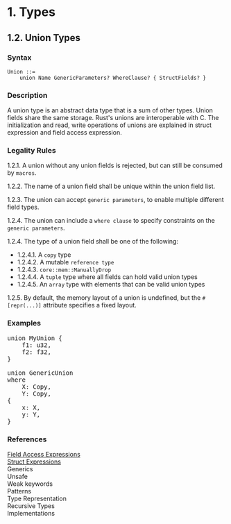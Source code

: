 # 1. Types
## 1.2. Union Types <a name="union"></a>

### Syntax
   <a name="union-syntax"></a>
    
    Union ::=
        union Name GenericParameters? WhereClause? { StructFields? }

### Description
A union type is an abstract data type that is a sum of other types. Union fields share the same storage. Rust's unions are interoperable with C. The initialization and read, write operations of unions are explained in struct expression and field access expression.

### Legality Rules
1.2.1. <!-- 7f345296-9cec-4bb7-a0f1-7abf0b45bd3c --> A union without any union fields is rejected, but can still be consumed by `macros`. 

1.2.2. <!-- 6356434c-6cdb-47cd-8e99-cff31c5bef14 --> The name of a union field shall be unique within the union field list. 

1.2.3. <!-- e1c2f91e-7a68-48bd-b103-66749e82703c --> The union can accept `generic parameters`, to enable multiple different field types.

1.2.4. <!-- 93059842-a3be-4dd1-92c7-1b79f40e252f --> The union can include a `where clause` to specify constraints on the `generic parameters`. 

1.2.4. The type of a union field shall be one of the following:
- 1.2.4.1. <!-- 26ad2e4a-ff73-4eb4-b16f-d33a6e5d7e7f --> A `copy` type
- 1.2.4.2. <!-- 11a3041f-f307-4ff4-acf3-fb256baf9f49 --> A mutable `reference type`
- 1.2.4.3. <!-- 847acf71-84b6-4ace-92d8-9e127ba0911e --> `core::mem::ManuallyDrop`
- 1.2.4.4. <!-- 218f449a-7973-4157-8a92-87645b9ceedc --> A `tuple` type where all fields can hold valid union types
- 1.2.4.5. <!-- d1b5850a-f09d-4785-9d56-6ec53d7cfccf --> An `array` type with elements that can be valid union types

1.2.5. By default, the memory layout of a union is undefined, but the `#[repr(...)]` attribute specifies a fixed layout. 

### Examples
<pre>
union MyUnion {
    f1: u32,
    f2: f32,
}

union GenericUnion<A, B>
where
    X: Copy,
    Y: Copy,
{
    x: X,
    y: Y,
}
</pre>

### References
[Field Access Expressions](../../expressions/field-access-expressions/field-access-expressions.md#field-access-expressions) \
[Struct Expressions](../../expressions/struct-expressions/struct-expressions.md#struct-expressions) \
Generics \
Unsafe \
Weak keywords \
Patterns \
Type Representation \
Recursive Types \
Implementations